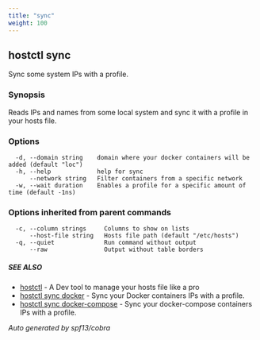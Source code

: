 ```yaml
---
title: "sync"
weight: 100
---
```


## hostctl sync

Sync some system IPs with a profile.

### Synopsis


Reads IPs and names from some local system and sync it with a profile in your hosts file.


### Options

```
  -d, --domain string    domain where your docker containers will be added (default "loc")
  -h, --help             help for sync
      --network string   Filter containers from a specific network
  -w, --wait duration    Enables a profile for a specific amount of time (default -1ns)
```

### Options inherited from parent commands

```
  -c, --column strings     Columns to show on lists
      --host-file string   Hosts file path (default "/etc/hosts")
  -q, --quiet              Run command without output
      --raw                Output without table borders
```

##### SEE ALSO

* [hostctl](/docs/cli-usage/hostctl)	 - A Dev tool to manage your hosts file like a pro
* [hostctl sync docker](/docs/cli-usage/sync_docker)	 - Sync your Docker containers IPs with a profile.
* [hostctl sync docker-compose](/docs/cli-usage/sync_docker-compose)	 - Sync your docker-compose containers IPs with a profile.

*Auto generated by spf13/cobra*
